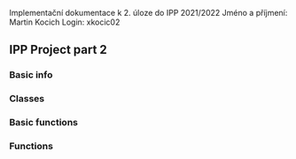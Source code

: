 Implementační dokumentace k 2. úloze do IPP 2021/2022
Jméno a příjmení: Martin Kocich
Login: xkocic02

## IPP Project part 2
### Basic info

### Classes

### Basic functions

### Functions